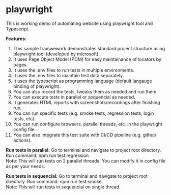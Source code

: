 # playwright

This is working demo of automating website using playwright tool and Typescript.

**Features:**
1. This sample framwework demonstrates standard project structure using playwright tool (developed by microsoft).
2. It uses Page Object Model (POM) for easy maintainance of locators by pages.
3. It uses the .env files to run tests in multiple environments.
4. It uses the .env files to maintain test data separately.
5. It uses the typescript as programming language (default langauge binding of playwright).
6. You can also record the tests, tweaks them as needed and run them.
7. You can execute tests in parallel or sequencial as needed.
8. It generates HTML reports with screenshots/recordings after finishing run.
9. You can run specific tests (e.g. smoke tests, regression tests, login tests, etc).
10. You can run configure browsers, parallel threads, etc. in the playwright config file.
11. You can also integrate this test suite with CI/CD pipeline (e.g. github actions).


**Run tests in parallel:**
Go to terminal and navigate to project root directory.
Run command: npm run test:regression  
Note: This will run tests on 2 parallel threads. You can modify it in config file as per your needs.

**Run tests in sequencial:**
Go to terminal and navigate to project root directory.
Run command: npm run test:smoke  
Note: This will run tests in sequencial on single thread.
